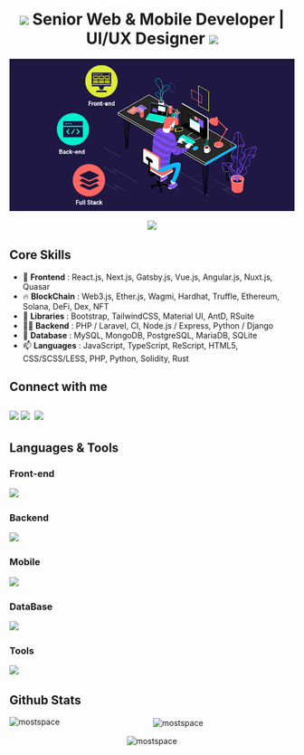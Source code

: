 <h1 align="center">
  <img src="https://media.giphy.com/media/hvRJCLFzcasrR4ia7z/giphy.gif" width="28">
  Senior Web & Mobile Developer | UI/UX Designer
  <img src="https://media.giphy.com/media/hvRJCLFzcasrR4ia7z/giphy.gif" width="28">
</h1>

<p align="center">
  <img src="https://github.com/IceDev528/IceDev528/blob/main/Logo.gif" />
</p>

<p align="center">
  <a href="https://github.com/DenverCoder1/readme-typing-svg">
    <img src="https://readme-typing-svg.herokuapp.com/?lines=Full-Stack%20Developer;8+%2B%20years%20of%20working%20experience;Being%20passionate%20and%20creative&center=true&width=380&height=45">
  </a>
</p>

## Core Skills

- 🔭 <b>Frontend</b> : React.js, Next.js, Gatsby.js, Vue.js, Angular.js, Nuxt.js, Quasar
- 🔥 <b>BlockChain</b> : Web3.js, Ether.js, Wagmi, Hardhat, Truffle, Ethereum, Solana, DeFi, Dex, NFT
- 🌱 <b>Libraries</b> : Bootstrap, TailwindCSS, Material UI, AntD, RSuite
- 👨‍💻 <b>Backend</b> : PHP / Laravel, CI, Node.js / Express, Python / Django
- 💬 <b>Database</b> : MySQL, MongoDB, PostgreSQL, MariaDB, SQLite
- 📫 <b>Languages</b> : JavaScript, TypeScript, ReScript, HTML5, CSS/SCSS/LESS, PHP, Python, Solidity, Rust

## Connect with me

<p align="left">
<a href = "mailto:mostspace1027@gmail.com"><img src="https://img.shields.io/badge/-Gmail-%23333?style=for-the-badge&logo=gmail&logoColor=white" target="_blank"></a>&nbsp;<a href = "https://join.skype.com/invite/FTt0mmHoS1V2"><img src="https://img.shields.io/badge/-Skype-%23333?style=for-the-badge&logo=skype&logoColor=blue" target="_blank"></a><span style="font-size:30px;" size="30px">&nbsp;<a href = "https://discord.com/invite/HvTK3yws"><img src="https://img.shields.io/badge/-Discord-%23333?style=for-the-badge&logo=discord&logoColor=red" target="_blank"></a>
</p>

## Languages & Tools

<h3 align="left">Front-end</h3>
<p align="left">
  <a href="https://skillicons.dev">
    <img src="https://skillicons.dev/icons?i=angular,bootstrap,css,html,js,jquery,react,sass,vue" />
  </a>
</p>
<h3 align="left">Backend</h3>
<p align="left">
  <a href="https://skillicons.dev">
    <img src="https://skillicons.dev/icons?i=dotnet,cs,express,flask,laravel,nextjs,nestjs,nodejs,php,py,symfony,wordpress,django,fastapi" />
  </a>
</p>
<h3 align="left">Mobile</h3>
<p align="left">
  <a href="https://skillicons.dev">
    <img src="https://skillicons.dev/icons?i=androidstudio,react,flutter,swift,kotlin,java" />
  </a>
</p>
<h3 align="left">DataBase</h3>
<p align="left">
  <a href="https://skillicons.dev">
    <img src="https://skillicons.dev/icons?i=firebase,graphql,mongodb,mysql,postgres,sqlite" />
  </a>
</p>
<h3 align="left">Tools</h3>
<p align="left"> 
  <a href="https://skillicons.dev">
    <img src="https://skillicons.dev/icons?i=azure,docker,figma,photoshop,github,gitlab,nginx,postman,visualstudio,vscode,xd" />
  </a>
</p>

## Github Stats

<div align="center">
<p><img align="left" src="https://github-readme-stats.vercel.app/api/top-langs?username=mostspace&show_icons=true&locale=en&layout=compact" alt="mostspace" /></p>

<p>&nbsp;<img align="center" src="https://github-readme-stats.vercel.app/api?username=mostspace&show_icons=true&locale=en" alt="mostspace" /></p>

<p><img align="center" src="https://github-readme-streak-stats.herokuapp.com/?user=mostspace&" alt="mostspace" /></p>
</div>
